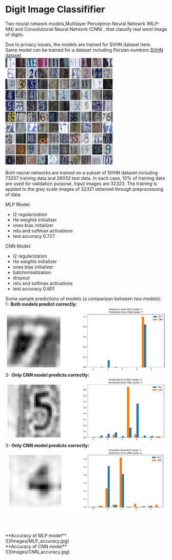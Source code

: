 # Digit Image Classififier
Two neural network models,Multilayer Perceptron Neural Netowrk (MLP-NN) and Convolutional Neural Network (CNN) , that classify real word image of digits.

Due to privacy issues, the models are trained for SVHN dataset here. <br>
Same model can be trained for a dataset including Persian numbers
[SVHN dataset](http://ufldl.stanford.edu/housenumbers/) <br>
![](Images/Numbers.jpg)

Both neural networks are trained on a subset of SVHN dataset including 73257 training data and 26032 test data. In each case, 10% of training data are used for validation purpose.
Input images are 32*32*3. The training is applied to the grey scale images of 32*32*1 obtained through preprocessing of data.

MLP Model:
* l2 regularization
* He weights initializer
* ones bias initializer
* relu and softmax activations
* test accuracy 0.727

CNN Model:
* l2 regularization
* He weights initializer
* ones bias initializer
* batchnrmalization
* dropout
* relu and softmax activations
* test accuracy 0.901 


Some sample predictions of models (a comparison between two models): <br>
1- **Both models predict correctly:** <br>
![](Images/Sample_output_1.jpg)
 <br>
 2- **Only CNN model predicts correctly:**<br>
![](Images/Sample_output_2.jpg)
 <br>
 3- **Only CNN model predicts correctly:**<br>
![](Images/Sample_output_3.jpg)

<br>
<br>
<br>
**Accuracy of MLP model** <br>
![](Images/MLP_accuracy.jpg)
<br>
**Accuracy of CNN model** <br>
![](Images/CNN_accuracy.jpg)
